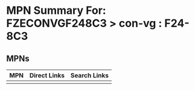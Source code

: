 



# MPN Summary For: FZECONVGF248C3 > con-vg : F24-8C3

## MPNs
  

|MPN|Direct Links|Search Links|
| :--- | :--- | :--- |
||||
